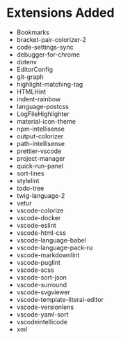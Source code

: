 # Extensions Added

* Bookmarks
* bracket-pair-colorizer-2
* code-settings-sync
* debugger-for-chrome
* dotenv
* EditorConfig
* git-graph
* highlight-matching-tag
* HTMLHint
* indent-rainbow
* language-postcss
* LogFileHighlighter
* material-icon-theme
* npm-intellisense
* output-colorizer
* path-intellisense
* prettier-vscode
* project-manager
* quick-run-panel
* sort-lines
* stylelint
* todo-tree
* twig-language-2
* vetur
* vscode-colorize
* vscode-docker
* vscode-eslint
* vscode-html-css
* vscode-language-babel
* vscode-language-pack-ru
* vscode-markdownlint
* vscode-puglint
* vscode-scss
* vscode-sort-json
* vscode-surround
* vscode-svgviewer
* vscode-template-literal-editor
* vscode-versionlens
* vscode-yaml-sort
* vscodeintellicode
* xml
